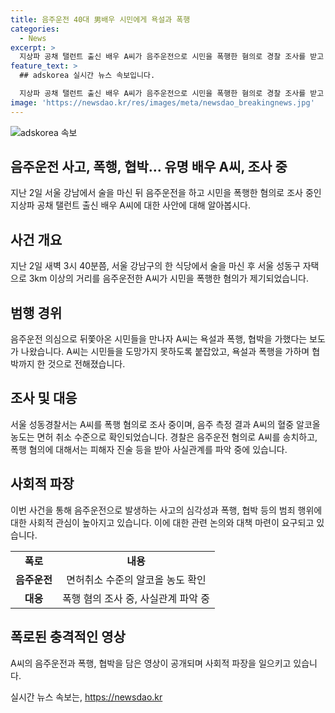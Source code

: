 ```yaml
---
title: 음주운전 40대 男배우 시민에게 욕설과 폭행
categories:
  - News
excerpt: >
  지상파 공채 탤런트 출신 배우 A씨가 음주운전으로 시민을 폭행한 혐의로 경찰 조사를 받고 있다. A씨는 서울 강남구에서 음주운전을 한 뒤 시민을 욕설과 폭행으로 공격했으며, 뒤쫓은 시민들을 협박하기도 했다. 경찰은 A씨를 음주운전 혐의로 송치하고, 폭행 혐의에 대해서는 피해자 진술 등을 확인 중이다. A씨의 폭행 혐의에 대한 사건은 계속 진행 중이며, 이에 대한 관련 자료가 공개되고 있다. A씨의 논란에 대한 관심이 높아지고 있다.
feature_text: >
  ## adskorea 실시간 뉴스 속보입니다.

  지상파 공채 탤런트 출신 배우 A씨가 음주운전으로 시민을 폭행한 혐의로 경찰 조사를 받고 있다. A씨는 서울 강남구에서 음주운전을 한 뒤 시민을 욕설과 폭행으로 공격했으며, 뒤쫓은 시민들을 협박하기도 했다. 경찰은 A씨를 음주운전 혐의로 송치하고, 폭행 혐의에 대해서는 피해자 진술 등을 확인 중이다. A씨의 폭행 혐의에 대한 사건은 계속 진행 중이며, 이에 대한 관련 자료가 공개되고 있다. A씨의 논란에 대한 관심이 높아지고 있다.
image: 'https://newsdao.kr/res/images/meta/newsdao_breakingnews.jpg'
---
```


<p><img src="https://newsdao.kr/res/images/meta/newsdao_breakingnews.jpg" alt="adskorea 속보" /></p>

<h2 data-ke-size="size26">음주운전 사고, 폭행, 협박… 유명 배우 A씨, 조사 중</h2>

<p data-ke-size="size16">지난 2일 서울 강남에서 술을 마신 뒤 음주운전을 하고 시민을 폭행한 혐의로 조사 중인 지상파 공채 탤런트 출신 배우 A씨에 대한 사안에 대해 알아봅시다.</p>

<h2 data-ke-size="size24">사건 개요</h2>

<p data-ke-size="size16">지난 2일 새벽 3시 40분쯤, 서울 강남구의 한 식당에서 술을 마신 후 서울 성동구 자택으로 3km 이상의 거리를 음주운전한 A씨가 시민을 폭행한 혐의가 제기되었습니다.</p>

<h2 data-ke-size="size24">범행 경위</h2>

<p data-ke-size="size16">음주운전 의심으로 뒤쫓아온 시민들을 만나자 A씨는 욕설과 폭행, 협박을 가했다는 보도가 나왔습니다. A씨는 시민들을 도망가지 못하도록 붙잡았고, 욕설과 폭행을 가하며 협박까지 한 것으로 전해졌습니다.</p>

<h2 data-ke-size="size24">조사 및 대응</h2>

<p data-ke-size="size16">서울 성동경찰서는 A씨를 폭행 혐의로 조사 중이며, 음주 측정 결과 A씨의 혈중 알코올 농도는 면허 취소 수준으로 확인되었습니다. 경찰은 음주운전 혐의로 A씨를 송치하고, 폭행 혐의에 대해서는 피해자 진술 등을 받아 사실관계를 파악 중에 있습니다.</p>

<h2 data-ke-size="size24">사회적 파장</h2>

<p data-ke-size="size16">이번 사건을 통해 음주운전으로 발생하는 사고의 심각성과 폭행, 협박 등의 범죄 행위에 대한 사회적 관심이 높아지고 있습니다. 이에 대한 관련 논의와 대책 마련이 요구되고 있습니다.</p>

<table>
<tbody>
<tr>
<td style="text-align: center; height: 17px;"><b>폭로</b></td>
<td style="text-align: center; height: 17px;"><b>내용</b></td>
</tr>
<tr>
<td style="text-align: center; height: 17px;"><b>음주운전</b></td>
<td style="text-align: center; height: 17px;">면허취소 수준의 알코올 농도 확인</td>
</tr>
<tr>
<td style="text-align: center; height: 17px;"><b>대응</b></td>
<td style="text-align: center; height: 17px;">폭행 혐의 조사 중, 사실관계 파악 중</td>
</tr>
</tbody>
</table>

<h2 data-ke-size="size26">폭로된 충격적인 영상</h2>

<p data-ke-size="size16">A씨의 음주운전과 폭행, 협박을 담은 영상이 공개되며 사회적 파장을 일으키고 있습니다.</p>
실시간 뉴스 속보는, <a href="https://newsdao.kr" rel="dofollow">https://newsdao.kr</a>


